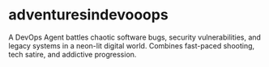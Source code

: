 # adventuresindevooops
A DevOps Agent battles chaotic software bugs, security vulnerabilities, and legacy systems in a neon-lit digital world. Combines fast-paced shooting, tech satire, and addictive progression.
